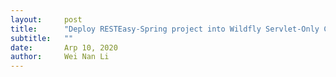 ```yaml
---
layout:     post
title:      "Deploy RESTEasy-Spring project into Wildfly Servlet-Only Container"
subtitle:   ""
date:       Arp 10, 2020
author:     Wei Nan Li
---
```


